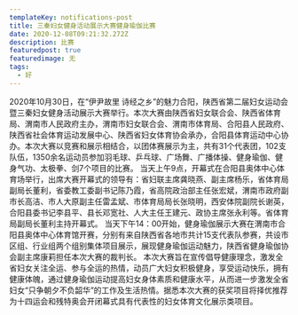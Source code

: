 ```yaml
---
templateKey: notifications-post
title: 三秦妇女健身活动展示大赛健身瑜伽比赛
date: 2020-12-08T09:21:32.272Z
description: 比赛
featuredpost: true
featuredimage: 无
tags:
  - 好
---
```

   2020年10月30日，在“伊尹故里 诗经之乡”的魅力合阳，陕西省第二届妇女运动会暨三秦妇女健身活动展示大赛举行。本次大赛由陕西省妇女联合会、陕西省体育局、渭南市人民政府主办，渭南市妇女联合会、渭南市体育局、合阳县人民政府、陕西省社会体育运动发展中心、陕西省妇女体育协会承办，合阳县体育运动中心协办。本次大赛以竞赛和展示相结合，以团体赛展示为主，共有31个代表团，102支队伍，1350余名运动员参加羽毛球、乒乓球、广场舞、广播体操、健身瑜伽、健身气功、太极拳、剑7个项目的比赛。
   当天上午9点，开幕式在合阳县奥体中心体育场举行，出席大赛开幕式的领导有：省妇联主席龚晓燕、副主席杨乐，省体育局副局长董利，省委教工委副书记陈乃霞，省高院政治部主任张宏斌，渭南市政府副市长高洁、市人大原副主任雷孟斌、市体育局局长张晓明，西安体院副院长谢英，合阳县委书记李县平、县长邓宽社、人大主任王建元、政协主席张永利等。省体育局副局长董利主持开幕式。
当天下午14：00开始，健身瑜伽展示大赛在渭南市合阳县奥体中心体育馆开赛，分别有来自陕西省各地市共计15支代表队参赛，共设市区组、行业组两个组别集体项目展示，展现健身瑜伽运动魅力，陕西省健身瑜伽协会副主席康莉担任本次大赛的裁判长。
   本次大赛旨在宣传倡导健康理念，激发全省妇女关注全运、参与全运的热情，动员广大妇女积极健身，享受运动快乐，拥有健康体魄，通过健身瑜伽运动提高妇女身体素质和健康水平，从而进一步激发全省妇女“只争朝夕不负韶华”的工作及生活热情。据悉本次大赛的获奖项目将择优推荐为十四运会和残特奥会开闭幕式具有代表性的妇女体育文化展示类项目。
